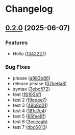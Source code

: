 # Changelog

## [0.2.0](https://github.com/labac-p/demo-ga/compare/demo-ga-v0.1.0...demo-ga/v0.2.0) (2025-06-07)


### Features

* Hello ([f342227](https://github.com/labac-p/demo-ga/commit/f342227b0ea063eeb6ff5787708d9c0455b5462b))


### Bug Fixes

* please ([a883b86](https://github.com/labac-p/demo-ga/commit/a883b8699d416b559769dfc78d5a31f33f5d02d4))
* release please ([07be6a8](https://github.com/labac-p/demo-ga/commit/07be6a880c7c7ef18abd5e13123c781fec27cdf9))
* syntax ([3ebc572](https://github.com/labac-p/demo-ga/commit/3ebc572b9bc648cabbb00f2785fb747cfcc67716))
* test ([f6103bf](https://github.com/labac-p/demo-ga/commit/f6103bfd82655472fd7dbb3e3319f65f45bc827b))
* test 2 ([f9edee7](https://github.com/labac-p/demo-ga/commit/f9edee7f062bf0f651ba4319921feb1371477c00))
* test 3 ([49b8d01](https://github.com/labac-p/demo-ga/commit/49b8d01f2624a285510ad8dbb8115a2dd59826d6))
* test 4 ([181c7c4](https://github.com/labac-p/demo-ga/commit/181c7c4fc13ccbb97478d8cad322da7eeb108cfd))
* test 5 ([66fee8f](https://github.com/labac-p/demo-ga/commit/66fee8ffc9feadedb9a600a6201fed6945dff85a))
* test 6 ([3ecceab](https://github.com/labac-p/demo-ga/commit/3ecceab47799f422d0bb69d448fd0a0577bbd090))
* test 7 ([dbc6813](https://github.com/labac-p/demo-ga/commit/dbc68133bf07870b2c6c687e408a71511fadc847))

